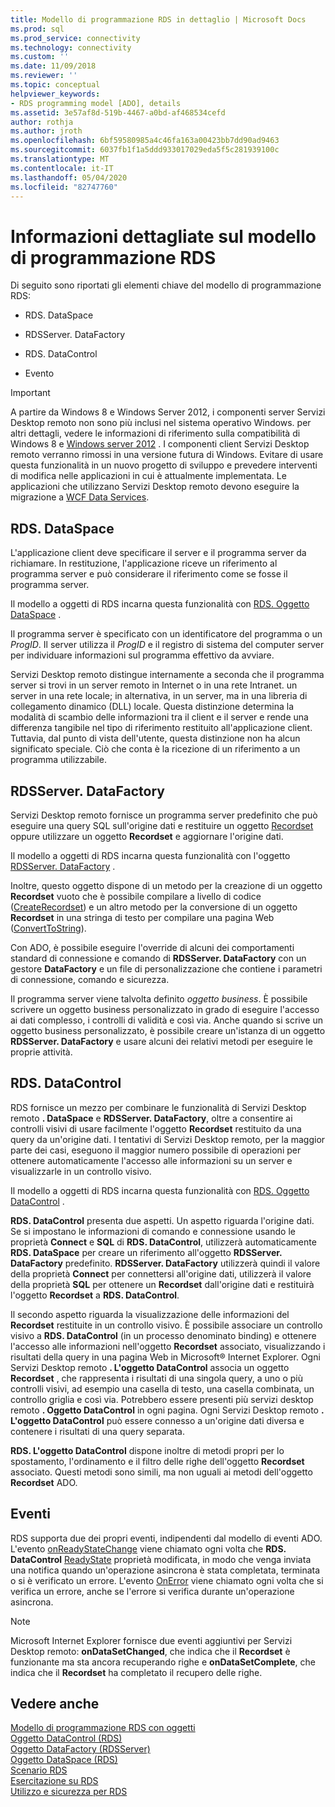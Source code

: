 ```yaml
---
title: Modello di programmazione RDS in dettaglio | Microsoft Docs
ms.prod: sql
ms.prod_service: connectivity
ms.technology: connectivity
ms.custom: ''
ms.date: 11/09/2018
ms.reviewer: ''
ms.topic: conceptual
helpviewer_keywords:
- RDS programming model [ADO], details
ms.assetid: 3e57af8d-519b-4467-a0bd-af468534cefd
author: rothja
ms.author: jroth
ms.openlocfilehash: 6bf59580985a4c46fa163a00423bb7dd90ad9463
ms.sourcegitcommit: 6037fb1f1a5ddd933017029eda5f5c281939100c
ms.translationtype: MT
ms.contentlocale: it-IT
ms.lasthandoff: 05/04/2020
ms.locfileid: "82747760"
---
```

# <a name="rds-programming-model-in-detail"></a>Informazioni dettagliate sul modello di programmazione RDS
Di seguito sono riportati gli elementi chiave del modello di programmazione RDS:  
  
-   RDS. DataSpace  
  
-   RDSServer. DataFactory  
  
-   RDS. DataControl  
  
-   Evento  
  
> [!IMPORTANT]
>  A partire da Windows 8 e Windows Server 2012, i componenti server Servizi Desktop remoto non sono più inclusi nel sistema operativo Windows. per altri dettagli, vedere le informazioni di riferimento sulla compatibilità di Windows 8 e [Windows server 2012](https://www.microsoft.com/download/details.aspx?id=27416) . I componenti client Servizi Desktop remoto verranno rimossi in una versione futura di Windows. Evitare di usare questa funzionalità in un nuovo progetto di sviluppo e prevedere interventi di modifica nelle applicazioni in cui è attualmente implementata. Le applicazioni che utilizzano Servizi Desktop remoto devono eseguire la migrazione a [WCF Data Services](https://go.microsoft.com/fwlink/?LinkId=199565).  
  
## <a name="rdsdataspace"></a>RDS. DataSpace  
 L'applicazione client deve specificare il server e il programma server da richiamare. In restituzione, l'applicazione riceve un riferimento al programma server e può considerare il riferimento come se fosse il programma server.  
  
 Il modello a oggetti di RDS incarna questa funzionalità con [RDS. Oggetto DataSpace](../../../ado/reference/rds-api/dataspace-object-rds.md) .  
  
 Il programma server è specificato con un identificatore del programma o un *ProgID*. Il server utilizza il *ProgID* e il registro di sistema del computer server per individuare informazioni sul programma effettivo da avviare.  
  
 Servizi Desktop remoto distingue internamente a seconda che il programma server si trovi in un server remoto in Internet o in una rete Intranet. un server in una rete locale; in alternativa, in un server, ma in una libreria di collegamento dinamico (DLL) locale. Questa distinzione determina la modalità di scambio delle informazioni tra il client e il server e rende una differenza tangibile nel tipo di riferimento restituito all'applicazione client. Tuttavia, dal punto di vista dell'utente, questa distinzione non ha alcun significato speciale. Ciò che conta è la ricezione di un riferimento a un programma utilizzabile.  
  
## <a name="rdsserverdatafactory"></a>RDSServer. DataFactory  
 Servizi Desktop remoto fornisce un programma server predefinito che può eseguire una query SQL sull'origine dati e restituire un oggetto [Recordset](../../../ado/reference/ado-api/recordset-object-ado.md) oppure utilizzare un oggetto **Recordset** e aggiornare l'origine dati.  
  
 Il modello a oggetti di RDS incarna questa funzionalità con l'oggetto [RDSServer. DataFactory](../../../ado/reference/rds-api/datafactory-object-rdsserver.md) .  
  
 Inoltre, questo oggetto dispone di un metodo per la creazione di un oggetto **Recordset** vuoto che è possibile compilare a livello di codice ([CreateRecordset](../../../ado/reference/rds-api/createrecordset-method-rds.md)) e un altro metodo per la conversione di un oggetto **Recordset** in una stringa di testo per compilare una pagina Web ([ConvertToString](../../../ado/reference/rds-api/converttostring-method-rds.md)).  
  
 Con ADO, è possibile eseguire l'override di alcuni dei comportamenti standard di connessione e comando di **RDSServer. DataFactory** con un gestore **DataFactory** e un file di personalizzazione che contiene i parametri di connessione, comando e sicurezza.  
  
 Il programma server viene talvolta definito *oggetto business*. È possibile scrivere un oggetto business personalizzato in grado di eseguire l'accesso ai dati complesso, i controlli di validità e così via. Anche quando si scrive un oggetto business personalizzato, è possibile creare un'istanza di un oggetto **RDSServer. DataFactory** e usare alcuni dei relativi metodi per eseguire le proprie attività.  
  
## <a name="rdsdatacontrol"></a>RDS. DataControl  
 RDS fornisce un mezzo per combinare le funzionalità di Servizi Desktop remoto **. DataSpace** e **RDSServer. DataFactory**, oltre a consentire ai controlli visivi di usare facilmente l'oggetto **Recordset** restituito da una query da un'origine dati. I tentativi di Servizi Desktop remoto, per la maggior parte dei casi, eseguono il maggior numero possibile di operazioni per ottenere automaticamente l'accesso alle informazioni su un server e visualizzarle in un controllo visivo.  
  
 Il modello a oggetti di RDS incarna questa funzionalità con [RDS. Oggetto DataControl](../../../ado/reference/rds-api/datacontrol-object-rds.md) .  
  
 **RDS. DataControl** presenta due aspetti. Un aspetto riguarda l'origine dati. Se si impostano le informazioni di comando e connessione usando le proprietà **Connect** e **SQL** di **RDS. DataControl**, utilizzerà automaticamente **RDS. DataSpace** per creare un riferimento all'oggetto **RDSServer. DataFactory** predefinito. **RDSServer. DataFactory** utilizzerà quindi il valore della proprietà **Connect** per connettersi all'origine dati, utilizzerà il valore della proprietà **SQL** per ottenere un **Recordset** dall'origine dati e restituirà l'oggetto **Recordset** a **RDS. DataControl**.  
  
 Il secondo aspetto riguarda la visualizzazione delle informazioni del **Recordset** restituite in un controllo visivo. È possibile associare un controllo visivo a **RDS. DataControl** (in un processo denominato binding) e ottenere l'accesso alle informazioni nell'oggetto **Recordset** associato, visualizzando i risultati della query in una pagina Web in Microsoft® Internet Explorer. Ogni Servizi Desktop remoto **. L'oggetto DataControl** associa un oggetto **Recordset** , che rappresenta i risultati di una singola query, a uno o più controlli visivi, ad esempio una casella di testo, una casella combinata, un controllo griglia e così via. Potrebbero essere presenti più servizi desktop remoto **. Oggetto DataControl** in ogni pagina. Ogni Servizi Desktop remoto **. L'oggetto DataControl** può essere connesso a un'origine dati diversa e contenere i risultati di una query separata.  
  
 **RDS. L'oggetto DataControl** dispone inoltre di metodi propri per lo spostamento, l'ordinamento e il filtro delle righe dell'oggetto **Recordset** associato. Questi metodi sono simili, ma non uguali ai metodi dell'oggetto **Recordset** ADO.  
  
## <a name="events"></a>Eventi  
 RDS supporta due dei propri eventi, indipendenti dal modello di eventi ADO. L'evento [onReadyStateChange](../../../ado/reference/rds-api/onreadystatechange-event-rds.md) viene chiamato ogni volta che **RDS. DataControl** [ReadyState](../../../ado/reference/rds-api/readystate-property-rds.md) proprietà modificata, in modo che venga inviata una notifica quando un'operazione asincrona è stata completata, terminata o si è verificato un errore. L'evento [OnError](../../../ado/reference/rds-api/onerror-event-rds.md) viene chiamato ogni volta che si verifica un errore, anche se l'errore si verifica durante un'operazione asincrona.  
  
> [!NOTE]
>  Microsoft Internet Explorer fornisce due eventi aggiuntivi per Servizi Desktop remoto: **onDataSetChanged**, che indica che il **Recordset** è funzionante ma sta ancora recuperando righe e **onDataSetComplete**, che indica che il **Recordset** ha completato il recupero delle righe.  
  
## <a name="see-also"></a>Vedere anche  
 [Modello di programmazione RDS con oggetti](../../../ado/guide/remote-data-service/rds-programming-model-with-objects.md)   
 [Oggetto DataControl (RDS)](../../../ado/reference/rds-api/datacontrol-object-rds.md)   
 [Oggetto DataFactory (RDSServer)](../../../ado/reference/rds-api/datafactory-object-rdsserver.md)   
 [Oggetto DataSpace (RDS)](../../../ado/reference/rds-api/dataspace-object-rds.md)   
 [Scenario RDS](../../../ado/guide/remote-data-service/rds-scenario.md)   
 [Esercitazione su RDS](../../../ado/guide/remote-data-service/rds-tutorial.md)   
 [Utilizzo e sicurezza per RDS](../../../ado/guide/remote-data-service/rds-usage-and-security.md)



